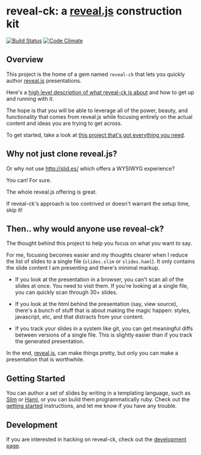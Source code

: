 # reveal-ck: a [reveal.js][reveal-js] construction kit

[![Build Status][travis-reveal-ck-badge]](https://travis-ci.org/jedcn/reveal-ck)
[![Code Climate][code-climate-reveal-ck-badge]](https://codeclimate.com/github/jedcn/reveal-ck)

## Overview

This project is the home of a gem named `reveal-ck` that lets you
quickly author [reveal.js](http://lab.hakim.se/reveal-js/)
presentations.

Here's a
[high level description of what reveal-ck is about][jedcn-reveal-ck]
and how to get up and running with it.

The hope is that you will be able to leverage all of the power,
beauty, and functionality that comes from reveal.js while focusing
entirely on the actual content and ideas you are trying to get across.

To get started, take a look at
[this project that's got everything you need][github-jedcn-reveal-ck-template].

## Why not just clone reveal.js?

Or why not use http://slid.es/ which offers a WYSIWYG experience?

You can! For sure.

The whole reveal.js offering is great.

If reveal-ck's approach is too contrived or doesn't warrant the setup
time, skip it!

## Then.. why would anyone use reveal-ck?

The thought behind this project to help you focus on what *you* want
to say.

For me, focusing becomes easier and my thoughts clearer when I reduce
the list of slides to a single file (`slides.slim` or
`slides.haml`). It only contains the slide content I am presenting and
there's minimal markup.

* If you look at the presentation in a browser, you can't scan all of
  the slides at once. You need to visit them. If you're looking at a
  single file, you can quickly scan through 30+ slides.

* If you look at the html behind the presentation (say, view source),
  there's a bunch of stuff that is about making the magic happen:
  styles, javascript, etc, and that distracts from your content.

* If you track your slides in a system like git, you can get
  meaningful diffs between versions of a single file. This is slightly
  easier than if you track the generated presentation.

In the end, [reveal.js][reveal-js], can make things pretty, but only
you can make a presentation that is worthwhile.

## Getting Started

You can author a set of slides by writing in a templating language,
such as [Slim][slim] or [Haml][haml], or you can build them
programmatically ruby. Check out the
[getting started][reveal-ck-getting-started] instructions, and let me
know if you have any trouble.

## Development

If you are interested in hacking on reveal-ck, check out the
[development page][reveal-ck-development].

[code-climate-reveal-ck-badge]: https://codeclimate.com/github/jedcn/reveal-ck.png
[github-jedcn-reveal-ck-template]: http://github.com/jedcn/reveal-ck-template
[haml]: http://haml.info/
[jedcn-reveal-ck]: http://jedcn.com/posts/reveal-ck
[reveal-ck-development]: https://github.com/jedcn/reveal-ck/blob/master/doc/development.md
[reveal-ck-getting-started]: https://github.com/jedcn/reveal-ck/blob/master/doc/getting_started.md
[reveal-js]: http://lab.hakim.se/reveal-js
[slim]: http://slim-lang.com/
[travis-reveal-ck-badge]: https://travis-ci.org/jedcn/reveal-ck.png
